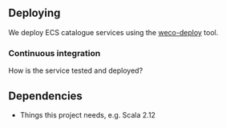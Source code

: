 ## Deploying

We deploy ECS catalogue services using the [weco-deploy](https://github.com/wellcomecollection/weco-deploy) tool.

### Continuous integration

How is the service tested and deployed?

## Dependencies

* Things this project needs, e.g. Scala 2.12
